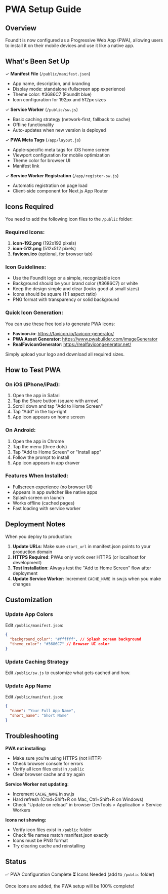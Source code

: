 # PWA Setup Guide

## Overview

FoundIt is now configured as a Progressive Web App (PWA), allowing users to install it on their mobile devices and use it like a native app.

## What's Been Set Up

✓ **Manifest File** (`/public/manifest.json`)

- App name, description, and branding
- Display mode: standalone (fullscreen app experience)
- Theme color: #3686C7 (FoundIt blue)
- Icon configuration for 192px and 512px sizes

✓ **Service Worker** (`/public/sw.js`)

- Basic caching strategy (network-first, fallback to cache)
- Offline functionality
- Auto-updates when new version is deployed

✓ **PWA Meta Tags** (`/app/layout.js`)

- Apple-specific meta tags for iOS home screen
- Viewport configuration for mobile optimization
- Theme color for browser UI
- Manifest link

✓ **Service Worker Registration** (`/app/register-sw.js`)

- Automatic registration on page load
- Client-side component for Next.js App Router

## Icons Required

You need to add the following icon files to the `/public` folder:

### Required Icons:

1. **icon-192.png** (192x192 pixels)
2. **icon-512.png** (512x512 pixels)
3. **favicon.ico** (optional, for browser tab)

### Icon Guidelines:

- Use the FoundIt logo or a simple, recognizable icon
- Background should be your brand color (#3686C7) or white
- Keep the design simple and clear (looks good at small sizes)
- Icons should be square (1:1 aspect ratio)
- PNG format with transparency or solid background

### Quick Icon Generation:

You can use these free tools to generate PWA icons:

- **Favicon.io**: https://favicon.io/favicon-generator/
- **PWA Asset Generator**: https://www.pwabuilder.com/imageGenerator
- **RealFaviconGenerator**: https://realfavicongenerator.net/

Simply upload your logo and download all required sizes.

## How to Test PWA

### On iOS (iPhone/iPad):

1. Open the app in Safari
2. Tap the Share button (square with arrow)
3. Scroll down and tap "Add to Home Screen"
4. Tap "Add" in the top-right
5. App icon appears on home screen

### On Android:

1. Open the app in Chrome
2. Tap the menu (three dots)
3. Tap "Add to Home Screen" or "Install app"
4. Follow the prompt to install
5. App icon appears in app drawer

### Features When Installed:

- Fullscreen experience (no browser UI)
- Appears in app switcher like native apps
- Splash screen on launch
- Works offline (cached pages)
- Fast loading with service worker

## Deployment Notes

When you deploy to production:

1. **Update URLs**: Make sure `start_url` in manifest.json points to your production domain
2. **HTTPS Required**: PWAs only work over HTTPS (or localhost for development)
3. **Test Installation**: Always test the "Add to Home Screen" flow after deployment
4. **Update Service Worker**: Increment `CACHE_NAME` in sw.js when you make changes

## Customization

### Update App Colors

Edit `/public/manifest.json`:

```json
{
  "background_color": "#ffffff", // Splash screen background
  "theme_color": "#3686C7" // Browser UI color
}
```

### Update Caching Strategy

Edit `/public/sw.js` to customize what gets cached and how.

### Update App Name

Edit `/public/manifest.json`:

```json
{
  "name": "Your Full App Name",
  "short_name": "Short Name"
}
```

## Troubleshooting

**PWA not installing:**

- Make sure you're using HTTPS (not HTTP)
- Check browser console for errors
- Verify all icon files exist in `/public`
- Clear browser cache and try again

**Service Worker not updating:**

- Increment `CACHE_NAME` in sw.js
- Hard refresh (Cmd+Shift+R on Mac, Ctrl+Shift+R on Windows)
- Check "Update on reload" in browser DevTools > Application > Service Workers

**Icons not showing:**

- Verify icon files exist in `/public` folder
- Check file names match manifest.json exactly
- Icons must be PNG format
- Try clearing cache and reinstalling

## Status

✅ PWA Configuration Complete
⏳ Icons Needed (add to `/public` folder)

Once icons are added, the PWA setup will be 100% complete!
